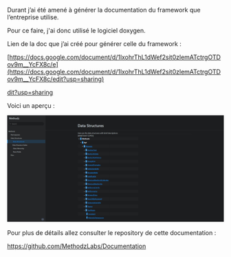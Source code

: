 ﻿

Durant j’ai été amené à générer la documentation du framework que l’entreprise utilise.

Pour ce faire, j'ai donc utilisé le logiciel doxygen.

Lien de la doc que j’ai créé pour générer celle du framework :

[https://docs.google.com/document/d/1lxohrThL1dWef2sit0zlemATctrgOTDov9m__YcFX8c/e](https://docs.google.com/document/d/1lxohrThL1dWef2sit0zlemATctrgOTDov9m__YcFX8c/edit?usp=sharing)

[dit?usp=sharing](https://docs.google.com/document/d/1lxohrThL1dWef2sit0zlemATctrgOTDov9m__YcFX8c/edit?usp=sharing)

Voici un aperçu :

![alt text](https://github.com/KilianL55/sio-skills/blob/9-c-214567-d%C3%A9veloppement/myDocuments/bloc2-slam/Screenshot_2.png?raw=true)

Pour plus de détails allez consulter le repository de cette documentation :

https://github.com/MethodzLabs/Documentation

